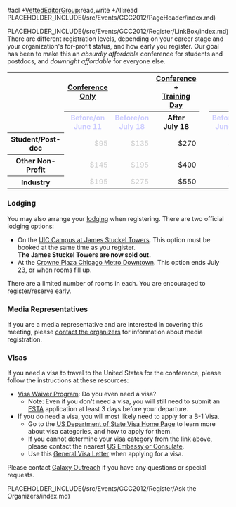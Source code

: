 #acl +[VettedEditorGroup](/src/VettedEditorGroup/index.md):read,write +All:read
PLACEHOLDER_INCLUDE(/src/Events/GCC2012/PageHeader/index.md)

PLACEHOLDER_INCLUDE(/src/Events/GCC2012/Register/LinkBox/index.md)
There are different registration levels, depending on your career stage and your organization's for-profit status, and how early you register.  Our goal has been to make this an *absurdly affordable* conference for students and postdocs, and *downright affordable* for everyone else. 

<table>
  <tr>
    <td style=" border: none;"> </td>
    <th style=" width: 35%;"> <a href='/src/Events/GCC2012/Program/index.md'>Conference Only</a> </th>
    <td style=" border: none;"> </td>
    <th style=" width: 35%;"> <a href='/src/Events/GCC2012/Program/index.md'>Conference</a> + <br /><a href='/src/Events/GCC2012/Program/index.md'>Training Day</a> </th>
  </tr>
  <tr>
    <td style=" border: none;"> </td>
    <th style=" color: #ccccff;"> Before/on<br />June 11 </th>
    <th style=" color: #ccccff;"> Before/on<br />July 18 </th>
    <th> After<br />July&nbsp;18 </th>
    <td style=" border: none;"> &nbsp; </td>
    <th style=" color: #ccccff;"> Before/on<br />June 11 </th>
    <th style=" color: #ccccff;"> Before/on<br />July 18 </th>
    <th> After<br />July&nbsp;18 </th>
  </tr>
  <tr>
    <th> Student/Post-doc </th>
    <td style=" text-align: right; color: #cccccc;"> $95 </td>
    <td style=" text-align: right; color: #cccccc;"> $135 </td>
    <td style=" text-align: right;"> $270 </td>
    <td> </td>
    <td style=" text-align: right; color: #cccccc;"> $130 </td>
    <td style=" text-align: right; color: #cccccc;"> $185 </td>
    <td style=" text-align: right;"> $370 </td>
  </tr>
  <tr>
    <th> Other Non-Profit </th>
    <td style=" text-align: right; color: #cccccc;"> $145 </td>
    <td style=" text-align: right; color: #cccccc;"> $195 </td>
    <td style=" text-align: right;"> $400 </td>
    <td> </td>
    <td style=" text-align: right; color: #cccccc;"> $195 </td>
    <td style=" text-align: right; color: #cccccc;"> $265 </td>
    <td style=" text-align: right;"> $540 </td>
  </tr>
  <tr>
    <th> Industry         </th>
    <td style=" text-align: right; color: #cccccc;"> $195 </td>
    <td style=" text-align: right; color: #cccccc;"> $275 </td>
    <td style=" text-align: right;"> $550 </td>
    <td> </td>
    <td style=" text-align: right; color: #cccccc;"> $270 </td>
    <td style=" text-align: right; color: #cccccc;"> $375 </td>
    <td style=" text-align: right;"> $750 </td>
  </tr>
</table>





### Lodging

You may also arrange your [lodging](/src/Events/GCC2012/Logistics/index.md#lodging) when registering.  There are two official lodging options:

* On the [UIC Campus at James Stuckel Towers](http://www.housing.uic.edu/halls/jst/index.php). This option must be booked at the same time as you register.  <div class='red'>**The James Stuckel Towers are now sold out.**</span>
* At the [Crowne Plaza Chicago Metro Downtown](/src/Events/GCC2012/Logistics/index.md#crowne-plaza-chicago-metro-downtown).  This option ends July 23, or when rooms fill up.

There are a limited number of rooms in each.  You are encouraged to register/reserve early.

### Media Representatives

If you are a media representative and are interested in covering this meeting, please [contact the organizers](mailto:outreach@galaxyproject.com) for information about media registration.


### Visas

If you need a visa to travel to the United States for the conference, please follow the instructions at these resources:

* [Visa Waiver Program](http://travel.state.gov/visa/temp/without/without_1990.html): Do you even need a visa?
  * Note: Even if you don't need a visa, you will still need to submit an [ESTA](https://esta.cbp.dhs.gov/esta/) application at least 3 days before your departure.
* If you do need a visa, you will most likely need to apply for a B-1 Visa.  
  * Go to the [US Department of State Visa Home Page](http://travel.state.gov/visa/visa_1750.html) to learn more about visa categories, and how to apply for them.
  * If you cannot determine your visa category from the link above, please contact the nearest [US Embassy or Consulate](http://www.usembassy.gov/).
  * Use this [General Visa Letter](PLACEHOLDER_ATTACHMENT_URL/src/GeneralVisaLetter.pdf) when applying for a visa.

Please contact [Galaxy Outreach](mailto:outreach@galaxyproject.org?subject=GCC%202012%20Visa) if you have any questions or special requests.

PLACEHOLDER_INCLUDE(/src/Events/GCC2012/Register/Ask the Organizers/index.md)
